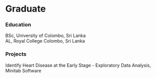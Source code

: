 # Graduate

### Education
BSc, University of Colombo, Sri Lanka <br>
AL, Royal College Colombo, Sri Lanka

### Projects
Identify Heart Disease at the Early Stage - Exploratory Data Analysis, Minitab Software
